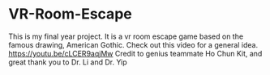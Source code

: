 # VR-Room-Escape

This is my final year project. It is a vr room escape game based on the famous drawing, American Gothic.
Check out this video for a general idea. https://youtu.be/cLCER9aqjMw
Credit to genius teammate Ho Chun Kit, and great thank you to Dr. Li and Dr. Yip
